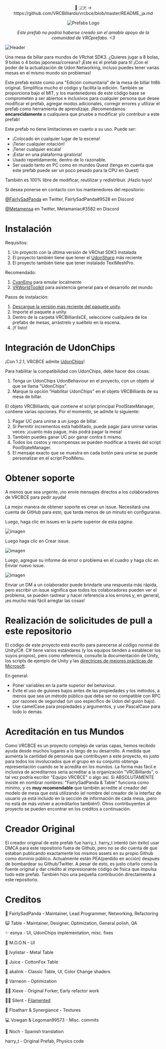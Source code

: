 <p align="center">🗾 🇯🇵 -> https://github.com/VRCBilliards/vrcbce/blob/master/README_ja.md</p>

<p align="center"><img src="https://avatars.githubusercontent.com/u/50210138?s=200&v=4" alt="Prefabs Logo"></p>

<p align="center"><i>Este prefab no podría haberse creado sin el amable apoyo de la comunidad de VRCprefabs. <3</i></p>

![Header](https://user-images.githubusercontent.com/6299186/136136789-f195e2ef-0cce-4807-8313-f62c39159b2f.png)

Una mesa de billar para mundos de VRchat SDK3. ¿Quieres jugar a 8 bolas, 9 bolas o 4 bolas japonesa/coreana? ¡Este es el prefab para ti! ¡Con el poder de la actualización de Udon Networking, incluso puedes tener varias mesas en el mismo mundo sin problemas!

Este prefab existe como una "Edición comunitaria" de la mesa de billar ht8b original. Simplifica mucho el código y facilita la edición. También se proporciona bajo el MIT, y los mantenedores de este código base se comprometen a ser abiertos e inclusivos para cualquier persona que desee modificar el prefab, agregar modos adicionales, corregir errores y utilizar el prefab como herramienta de aprendizaje. ¡Recomendamos **encarecidamente** a cualquiera que pruebe a modificar y/o contribuir a este prefab!

Este prefab no tiene limitaciones en cuanto a su uso. Puede ser:

- ¡Colocado en cualquier lugar de la escena!
- ¡Tener cualquier rotación!
- ¡Tener cualquier escala!
- ¡Estar en una plataforma giratoria!
- Usado repetidamente, dentro de lo razonable.
- Ser usado tanto en PC como en mundos Quest (tenga en cuenta que este prefab puede ser un poco pesado para la CPU en Quest)

También es 100% libre de modificar, reutilizar y redistribuir. ¡Hazlo tuyo!

Si desea ponerse en contacto con los mantenedores del repositorio:

[@FairlySadPanda](https://twitter.com/FairlySadPanda) en Twitter,
FairlySadPanda#9528 en Discord

[@Metamensa](https://twitter.com/Metamensa) en Twitter,
Metamaniac#3582 en Discord

# Instalación

Requisitos:

1. Un proyecto con la última versión de VRChat SDK3 instalada
2. El proyecto también tiene que tener el [UdonSharp](https://github.com/MerlinVR/UdonSharp) más reciente 
3. El proyecto también tiene que tener instalado TextMeshPro.

Recomendado:

1. [CyanEmu](https://github.com/CyanLaser/CyanEmu) para emular localmente
2. [VRWorldToolkit](https://github.com/oneVR/VRWorldToolkit) para asistencia general para el desarrollo del mundo

Pasos de instalación:

1. [Descargue la versión mas reciente del paquete unity](https://github.com/noch3d/vrcbce-spanish/releases/latest).
2. Importe el paquete a unity.
3. Dentro de la carpeta VRCBilliardsCE, seleccione cualquiera de los prefabs de mesas, arrástrelo y suéltelo en la escena.
4. ¡Y listo!

# Integración de UdonChips

¡Con 1.2.1, VRCBCE admite [UdonChips](https://lura.booth.pm/items/3060394)!

Para habilitar la compatibilidad con UdonChips, debe hacer dos cosas:

  1. Tenga un UdonChips UdonBehaviour en el proyecto, con un objeto al que se llama "UdonChips".
  2. Marque la opción "Habilitar UdonChips" en el objeto VRCBilliards de su mesa de billar.

El objeto VRCBilliards, que contiene el script principal PoolStateManager, contiene varias opciones. Por el momento, se admite lo siguiente:

  1. Pagar UC para unirse a un juego de billar.
  2. Si Permitir incrementos está habilitado, puede pagar para unirse varias veces: ¡cuanto más pague, más podrá pagar la mesa!
  3. También puedes ganar UC por ganar contra ti mismo.
  4. Todos los costos y recompensas se pueden modificar a través del script PoolStateManager.
  5. El mensaje exacto que se muestra en cada botón para unirse se puede personalizar en el script PoolMenu.

# Obtener soporte

A menos que sea urgente, ¡no envíe mensajes directos a los colaboradores de VRCBCE para pedir ayuda!

La mejor manera de obtener soporte es crear un issue. Necesitará una cuenta de GitHub para esto, que tarda menos de un minuto en configurarse.

Luego, haga clic en issues en la parte superior de esta página:

![imagen](https://user-images.githubusercontent.com/732532/127752254-37061d3a-c13e-4de7-9212-792e17fe6472.png)

Luego haga clic en Crear issue.

![imagen](https://user-images.githubusercontent.com/732532/127752268-c46fca03-72cf-4712-96b9-24e47764d791.png)

Luego, agregue su informe de error o problema en el cuadro y haga clic en Enviar nuevo issue.

![imagen](https://user-images.githubusercontent.com/732532/127752457-03751bba-df2b-48f0-a220-a9cd699d9974.png)

Enviar un DM a un colaborador puede brindarle una respuesta más rápida, pero escribir un issue significa que todos los colaboradores pueden ver el problema, se pueden rastrear y hacer referencia a los errores y, en general, ¡es mucho más fácil arreglar las cosas!

# Realización de solicitudes de pull a este repositorio

El código de este proyecto está escrito para parecerse al código normal de Unity/C#. C# tiene varios estándares (y los equipos tienden a establecer los suyos propios), pero como referencia, consulte la documentación de Unity, los scripts de ejemplo de Unity y las [directrices de mejores prácticas de Microsoft](https://docs.microsoft.com/en-us/dotnet/csharp/programming-guide/inside-a-program/coding-conventions).

  En general:
  - Poner variables en la parte superior del behaviour.
  - Evite el uso de guiones bajos antes de las propiedades y los métodos, a menos que sea un método público que deba ser no compatible con RPC por razones de seguridad (un uso específico de Udon del guión bajo).
  - Use camelCase para propiedades y argumentos, y use PascalCase para todo lo demás.

# Acreditación en tus Mundos

Como VRCBCE es un proyecto complejo de varias capas, hemos recibido ayuda desde muchos lugares a lo largo de su desarrollo. A medida que aumenta la cantidad de personas que contribuyen a este proyecto, es justo para todos los involucrados que el grupo en su conjunto obtenga representación cuando se le acredita en los mundos. La forma más fácil e inclusiva de acreditarnos sería acreditar a la organización "VRCBilliards", o tal vez podría escribir "Equipo VRCBCE" o algo así. Si ABSOLUTAMENTE insiste en nombrar nombres: "FairlySadPanda & Table" funciona como mínimo, y es **muy recomendable** que también acredite al creador del modelo de mesa que está utilizando (el nombre del creador de la interfaz de usuario ya está incluido en la sección de información de cada mesa, ¡pero no está de más volver a acreditarlos también!). Otros contribuyentes al proyecto se pueden encontrar en los créditos a continuación.

# Creador Original

El creador original de este prefab fue harry_t. harry_t intentó (sin éxito) usar DMCA para este repositorio fuera de Github, pero no se dio cuenta de que estaban publicando exactamente los mismos assets en su propio Github como dominio público. Actualmente están PEA(perdido en acción) después de bombardear su Github/Twitter. A pesar de esto, es justo citarlo como la fuente original y dar crédito al impresionante código de física que impulsa todo este prefab. También hizo una pequeña contribución directamente a este repositorio.


# Creditos
🐼 FairlySadPanda - Maintainer, Lead Programmer, Networking, Refactoring

😺 Table - Maintainer, Designer, Optimization, General polish, QA

✨ esnya - UI, UdonChips implementation, misc. fixes

🌙 M.O.O.N - UI

🌳 Ivylistar - Metal Table

🦊 Juice - CottonFox Table

🦈 akalink - Classic Table, UI, Color Change shaders

🚗 Varneon - Optimization

🧙‍♂️ Xiexe - Original Forker, Early refactor work

🧙‍♀️ Silent - [Filamented](https://gitlab.com/s-ilent/filamented)

🎨 Floatharr & Synergiance - Textures

💻 Vowgan & Legoman99573 - Misc. commits
 
🐆 Noch - Spanish translation

harry_t - Original Prefab, Physics code
